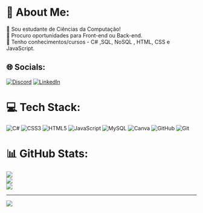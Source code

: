 # 💫 About Me:
🔭 Sou estudante de Ciências da Computação!<br>🤝 Procuro oportunidades para Front-end ou Back-end.<br>💬 Tenho conhecimentos/cursos - C# ,SQL, NoSQL , HTML, CSS e JavaScript.


## 🌐 Socials:
[![Discord](https://img.shields.io/badge/Discord-%237289DA.svg?logo=discord&logoColor=white)](https://discord.gg/ferruje160#8760) [![LinkedIn](https://img.shields.io/badge/LinkedIn-%230077B5.svg?logo=linkedin&logoColor=white)](https://linkedin.com/in/gustavo-araújo-de-lima-42b2441b5/) 

# 💻 Tech Stack:
![C#](https://img.shields.io/badge/c%23-%23239120.svg?style=for-the-badge&logo=csharp&logoColor=white) ![CSS3](https://img.shields.io/badge/css3-%231572B6.svg?style=for-the-badge&logo=css3&logoColor=white) ![HTML5](https://img.shields.io/badge/html5-%23E34F26.svg?style=for-the-badge&logo=html5&logoColor=white) ![JavaScript](https://img.shields.io/badge/javascript-%23323330.svg?style=for-the-badge&logo=javascript&logoColor=%23F7DF1E) ![MySQL](https://img.shields.io/badge/mysql-4479A1.svg?style=for-the-badge&logo=mysql&logoColor=white) ![Canva](https://img.shields.io/badge/Canva-%2300C4CC.svg?style=for-the-badge&logo=Canva&logoColor=white) ![GitHub](https://img.shields.io/badge/github-%23121011.svg?style=for-the-badge&logo=github&logoColor=white) ![Git](https://img.shields.io/badge/git-%23F05033.svg?style=for-the-badge&logo=git&logoColor=white)
# 📊 GitHub Stats:
![](https://github-readme-stats.vercel.app/api?username=Gustavo-Dev-Prog&theme=shadow_red&hide_border=false&include_all_commits=false&count_private=false)<br/>
![](https://github-readme-streak-stats.herokuapp.com/?user=Gustavo-Dev-Prog&theme=shadow_red&hide_border=false)<br/>
![](https://github-readme-stats.vercel.app/api/top-langs/?username=Gustavo-Dev-Prog&theme=shadow_red&hide_border=false&include_all_commits=false&count_private=false&layout=compact)

---
[![](https://visitcount.itsvg.in/api?id=Gustavo-Dev-Prog&icon=2&color=4)](https://visitcount.itsvg.in)

<!-- Proudly created with GPRM ( https://gprm.itsvg.in ) -->
